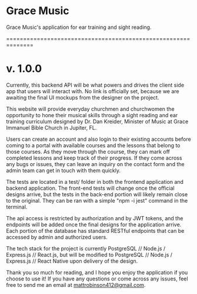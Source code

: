 # Grace Music
Grace Music's application for ear training and sight reading.

==============================================================
# v. 1.0.0

Currently, this backend API will be what powers and drives the client side app that users will interact with. No link is officially set, because we are awaiting the final UI mockups from the designer on the project. 

This website will provide everyday churchmen and churchwomen the opportunity to hone their musical skills through a sight reading and ear training curriculum designed by Dr. Dan Kreider, Minister of Music at Grace Immanuel Bible Church in Jupiter, FL. 

Users can create an account and also login to their existing accounts before coming to a portal with available courses and the lessons that belong to those courses. As they move through the course, they can mark off completed lessons and keep track of their progress. If they come across any bugs or issues, they can leave an inquiry on the contact form and the admin team can get in touch with them quickly.

The tests are located in a test/ folder in both the frontend application and backend application. The front-end tests will change once the official designs arrive, but the tests in the back-end portion will likely remain close to the original. They can be ran with a simple "npm -i jest" command in the terminal.

The api access is restricted by authorization and by JWT tokens, and the endpoints will be added once the final designs for the application arrive. Each portion of the database has standard RESTful endpoints that can be accessed by admin and authorized users. 

The tech stack for the project is currently PostgreSQL // Node.js / Express.js // React.js, but will be modified to PostgreSQL // Node.js / Express.js // React Native upon delivery of the design. 

Thank you so much for reading, and I hope you enjoy the application if you choose to use it! If you have any questions or come across any issues, feel free to send me an email at mattrobinson412@gmail.com.
